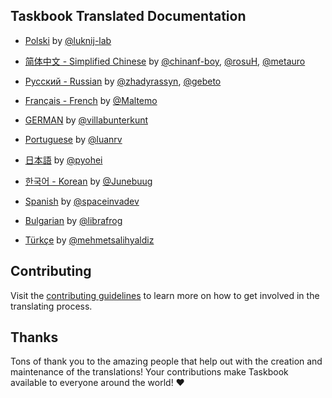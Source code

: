 ## Taskbook Translated Documentation

- [Polski](https://github.com/klaudiosinani/taskbook/blob/master/docs/readme.PL.md) by [@luknij-lab](https://github.com/luknij-lab)

- [简体中文 - Simplified Chinese](https://github.com/klaudiosinani/taskbook/blob/master/docs/readme.ZH.md) by [@chinanf-boy](https://github.com/chinanf-boy), [@rosuH](https://github.com/rosuH), [@metauro](https://github.com/metauro)

- [Русский - Russian](https://github.com/klaudiosinani/taskbook/blob/master/docs/readme.RU.md) by [@zhadyrassyn](https://github.com/zhadyrassyn), [@gebeto](https://github.com/gebeto)

- [Français - French](https://github.com/klaudiosinani/taskbook/blob/master/docs/readme.FR.md) by [@Maltemo](https://github.com/Maltemo)

- [GERMAN](https://github.com/klaudiosinani/taskbook/blob/master/docs/readme.GER.md) by [@villabunterkunt](https://github.com/villabunterkunt)

- [Portuguese](https://github.com/klaudiosinani/taskbook/blob/master/docs/readme.PT-BR.md) by [@luanrv](https://github.com/luanrv)

- [日本語](https://github.com/klaudiosinani/taskbook/blob/master/docs/readme.JP.md) by [@pyohei](https://github.com/pyohei)

- [한국어 - Korean](https://github.com/klaudiosinani/taskbook/blob/master/docs/readme.KR.md) by [@Junebuug](https://github.com/Junebuug)

- [Spanish](https://github.com/klaudiosinani/taskbook/blob/master/docs/readme.ES.md) by [@spaceinvadev](https://github.com/spaceinvadev)

- [Bulgarian](https://github.com/klaudiosinani/taskbook/blob/master/docs/readme.BG.md) by [@librafrog](https://github.com/librafrog)

- [Türkçe](https://github.com/klaudiosinani/taskbook/blob/master/docs/readme.TR.md) by [@mehmetsalihyaldiz](https://github.com/mehmetsalihyaldiz)

## Contributing

Visit the [contributing guidelines](https://github.com/klaudiosinani/taskbook/blob/master/contributing.md#translating-documentation) to learn more on how to get involved in the translating process.

## Thanks

Tons of thank you to the amazing people that help out with the creation and maintenance of the translations! Your contributions make Taskbook available to everyone around the world! ❤️
